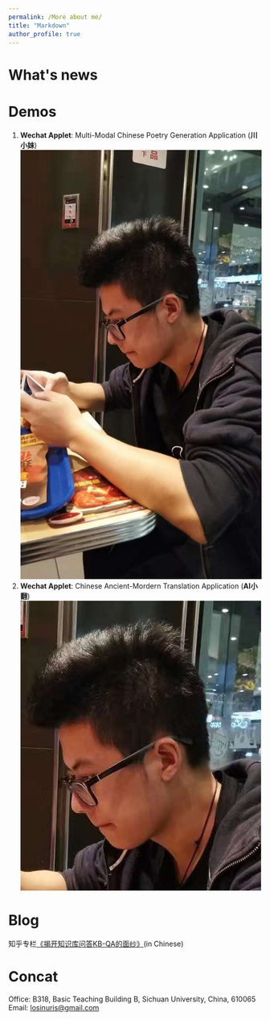 ```yaml
---
permalink: /More about me/
title: "Markdown"
author_profile: true
---
```


# What's news

# Demos
1. **Wechat Applet**: Multi-Modal Chinese Poetry Generation Application (**川小妹**)
![Alt text](/images/me.jpg)  
2. **Wechat Applet**: Chinese Ancient-Mordern Translation Application (**AI小翻**)
![Alt text](/images/me_small.jpg)  

# Blog
知乎专栏[《揭开知识库问答KB-QA的面纱》](https://www.zhihu.com/people/liu-da-41-85/columns)(in Chinese)

# Concat
Office: B318, Basic Teaching Building B, Sichuan University, China, 610065
Email: losinuris@gmail.com
